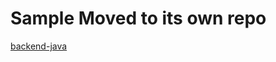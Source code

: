 # Sample Moved to its own repo

[backend-java](https://github.com/Incode-Technologies-Example-Repos/backend-java)